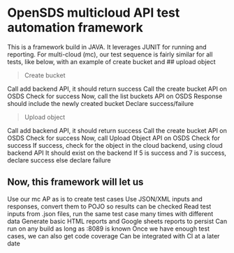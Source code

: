 # OpenSDS multicloud API test automation framework

This is a framework build in JAVA. It leverages JUNIT for running and reporting.
For multi-cloud (mc), our test sequence is fairly similar for all tests, like below, with an example of create bucket and ## upload object

> Create bucket

Call add backend API, it should return success
Call the create bucket API on OSDS
Check for success
Now, call the list buckets API on OSDS
Response should include the newly created bucket
Declare success/failure

> Upload object

Call add backend API, it should return success
Call the create bucket API on OSDS
Check for success
Now, call Upload Object API on OSDS
Check for success
If success, check for the object in the cloud backend, using cloud backend API
It should exist on the backend
If 5 is success and 7 is success, declare success
else declare failure


## Now, this framework will let us

Use our mc AP as is to create test cases
Use JSON/XML inputs and responses, convert them to POJO so results can be checked
Read test inputs from .json files, run the same test case many times with different data
Generate basic HTML reports and Google sheets reports to persist
Can run on any build as long as <IP>:8089 is known
Once we have enough test cases, we can also get code coverage
Can be integrated with CI at a later date

